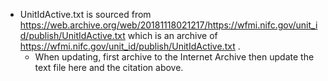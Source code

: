 * UnitIdActive.txt is sourced from
  https://web.archive.org/web/20181118021217/https://wfmi.nifc.gov/unit_id/publish/UnitIdActive.txt
  which is an archive of https://wfmi.nifc.gov/unit_id/publish/UnitIdActive.txt .
  * When updating, first archive to the Internet Archive then update the text file here and the citation above.

